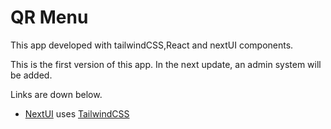 # QR Menu

This app developed with tailwindCSS,React and nextUI components.

This is the first version of this app. In the next update, an admin system will be added.

Links are down below.

- [NextUI](https://nextui.org/) uses [TailwindCSS](https://tailwindcss.com/)
